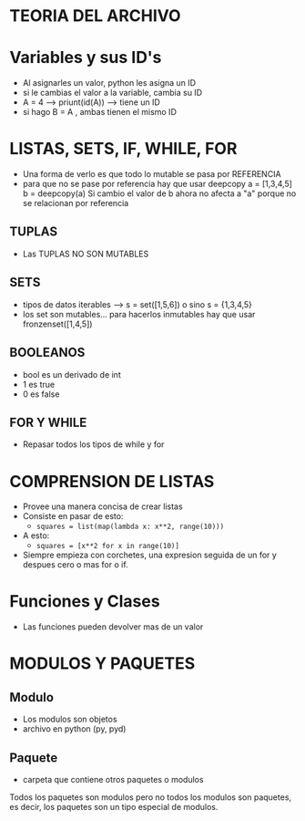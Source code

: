 
# TEORIA DEL ARCHIVO 


# Variables y sus ID's
- Al asignarles un valor, python les asigna un ID
- si le cambias el valor a la variable, cambia su ID
- A = 4 -->  priunt(id(A)) --> tiene un ID
- si hago B = A , ambas tienen el mismo ID


# LISTAS, SETS, IF, WHILE, FOR
- Una forma de verlo es que todo lo mutable se pasa por REFERENCIA
-   para que no se pase por referencia hay que usar deepcopy
    a = [1,3,4,5]
    b = deepcopy(a)
    Si cambio el valor de b ahora no afecta a "a" porque no se relacionan por referencia

## TUPLAS
-  Las TUPLAS NO SON MUTABLES

## SETS
- tipos de datos iterables --> s = set([1,5,6]) o sino s = {1,3,4,5}
- los set son mutables... para hacerlos inmutables hay que usar fronzenset([1,4,5])

## BOOLEANOS
- bool es un derivado de int
- 1 es true
- 0 es false

## FOR Y WHILE
- Repasar todos los tipos de while y for

# COMPRENSION DE LISTAS
- Provee una manera concisa de crear listas
- Consiste en pasar de esto:
    - `squares = list(map(lambda x: x**2, range(10)))`
- A esto:
    - `squares = [x**2 for x in range(10)]`
- Siempre empieza con corchetes, una expresion seguida de un for y despues cero o mas for o if.


# Funciones y Clases
- Las funciones pueden devolver mas de un valor



# MODULOS Y PAQUETES
## Modulo 
- Los modulos son objetos
- archivo en python (py, pyd)

## Paquete
- carpeta que contiene otros paquetes o modulos

Todos los paquetes son modulos pero no todos los modulos son paquetes, es decir, los paquetes son un tipo especial de modulos.
